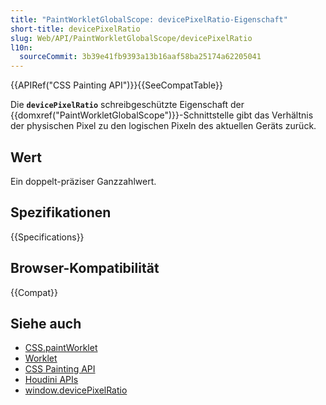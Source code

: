 ```yaml
---
title: "PaintWorkletGlobalScope: devicePixelRatio-Eigenschaft"
short-title: devicePixelRatio
slug: Web/API/PaintWorkletGlobalScope/devicePixelRatio
l10n:
  sourceCommit: 3b39e41fb9393a13b16aaf58ba25174a62205041
---
```


{{APIRef("CSS Painting API")}}{{SeeCompatTable}}

Die **`devicePixelRatio`** schreibgeschützte Eigenschaft der {{domxref("PaintWorkletGlobalScope")}}-Schnittstelle gibt das Verhältnis der physischen Pixel zu den logischen Pixeln des aktuellen Geräts zurück.

## Wert

Ein doppelt-präziser Ganzzahlwert.

## Spezifikationen

{{Specifications}}

## Browser-Kompatibilität

{{Compat}}

## Siehe auch

- [CSS.paintWorklet](/de/docs/Web/API/CSS/paintWorklet_static)
- [Worklet](/de/docs/Web/API/Worklet)
- [CSS Painting API](/de/docs/Web/API/CSS_Painting_API)
- [Houdini APIs](/de/docs/Web/API/Houdini_APIs)
- [window.devicePixelRatio](/de/docs/Web/API/Window/devicePixelRatio)
